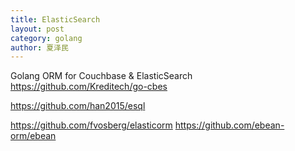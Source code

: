 ```yaml
---
title: ElasticSearch
layout: post
category: golang
author: 夏泽民
---
```

Golang ORM for Couchbase & ElasticSearch
https://github.com/Kreditech/go-cbes
<!-- more -->
https://github.com/han2015/esql

https://github.com/fvosberg/elasticorm
https://github.com/ebean-orm/ebean
